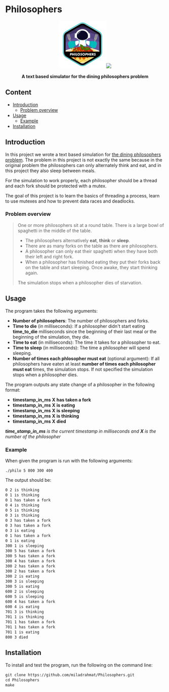 # Philosophers

<p align=center>
  <img src="https://github.com/miladrahmat/42-badges/blob/master/badges/philosopherse.png"><img height="144" src="https://github.com/user-attachments/assets/46c6bd9e-a045-43c6-986a-681cb2fb72bc">
</p>

<p align=center>
  <b>A text based simulator for the dining philosophers problem</b>
</p>

## Content

- [Introduction](#introduction)
  - [Problem overview](#problem-overview)
- [Usage](#usage)
  - [Example](#example)
- [Installation](#installation)


## Introduction

In this project we wrote a text based simulation for [the dining philosophers problem](https://en.wikipedia.org/wiki/Dining_philosophers_problem). The problem in this project is not exactly the same because in the original problem the philosophers can only alternately think and eat, and in this project they also sleep between meals.

For the simulation to work properly, each philosopher should be a thread and each fork should be protected with a mutex.

The goal of this project is to learn the basics of threading a process, learn to use mutexes and how to prevent data races and deadlocks.

### Problem overview

> One or more philosophers sit at a round table. There is a large bowl of spaghetti in the middle of the table.
> 
> - The philosophers alternatively **eat**, **think** or **sleep**.
> - There are as many forks on the table as there are philosophers.
> - A philosopher can only eat their spaghetti when they have both their left and right fork.
> - When a philosopher has finished eating they put their forks back on the table and start sleeping. Once awake, they start thinking again.
>   
> The simulation stops when a philosopher dies of starvation.

## Usage

The program takes the following arguments:
- **Number of philosophers**: The number of philosophers and forks.
- **Time to die** (in milliseconds): If a philosopher didn't start eating **time_to_die** milliseconds since the beginning of their last meal or the beginning of the simulation, they die.
- **Time to eat** (in milliseconds): The time it takes for a philosopher to eat.
- **Time to sleep** (in milliseconds): The time a philosopher will spend sleeping.
- **Number of times each phlosopher must eat** (optional argument): If all philosophers have eaten at least **number of times each philosopher must eat** times, the simulation stops. If not specified the simulation stops when a philosopher dies.

The program outputs any state change of a philosopher in the following format:
- **timestamp_in_ms**  **X** **has taken a fork**
- **timestamp_in_ms**  **X**  **is eating**
- **timestamp_in_ms**  **X**  **is sleeping**
- **timestamp_in_ms**  **X**  **is thinking**
- **timestamp_in_ms**  **X**  **died**

***time_stamp_in_ms** is the current timestamp in milliseconds and **X** is the number of the philosopher* 
### Example

When given the program is run with the following arguments:
```
./philo 5 800 300 400
```
The output should be:
```
0 2 is thinking
0 1 is thinking
0 1 has taken a fork
0 4 is thinking
0 5 is thinking
0 3 is thinking
0 3 has taken a fork
0 3 has taken a fork
0 3 is eating
0 1 has taken a fork
0 1 is eating
300 1 is sleeping
300 5 has taken a fork
300 5 has taken a fork
300 4 has taken a fork
300 2 has taken a fork
300 2 has taken a fork
300 2 is eating
300 3 is sleeping
300 5 is eating
600 2 is sleeping
600 5 is sleeping
600 4 has taken a fork
600 4 is eating
701 3 is thinking
701 1 is thinking
701 1 has taken a fork
701 1 has taken a fork
701 1 is eating
800 3 died
```

## Installation

To install and test the program, run the following on the command line:
```
git clone https://github.com/miladrahmat/Philosophers.git
cd Philosophers
make
```
